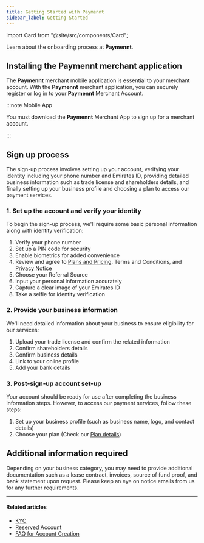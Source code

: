 ```yaml
---
title: Getting Started with Paymennt
sidebar_label: Getting Started
---
```


import Card from "@site/src/components/Card";

Learn about the onboarding process at **Paymennt**.

## Installing the Paymennt merchant application

The **Paymennt** merchant mobile application is essential to your merchant account. With the **Paymennt** merchant application, you can securely register or log in to your **Paymennt** Merchant Account.

:::note Mobile App

You must download the **Paymennt** Merchant App to sign up for a merchant account.

:::

<div class="row">
  <div class="col col--4 col--offset-2">
    <Card
      image="/img/guides/registration/install-android.png"
      link="https://play.google.com/store/apps/details?id=com.pointcheckout.terminal&hl=en"
      action="Download"
    >
    </Card>
  </div>
  <div class="col col--4">
    <Card
      image="/img/guides/registration/install-ios.png"
      link="https://apps.apple.com/jo/app/pointcheckout-terminal/id1505434910"
      action="Download"
    >
    </Card>
  </div>
</div>

## Sign up process

The sign-up process involves setting up your account, verifying your identity including your phone number and Emirates ID, providing detailed business information such as trade license and shareholders details, and finally setting up your business profile and choosing a plan to access our payment services.

### 1. Set up the account and verify your identity

To begin the sign-up process, we'll require some basic personal information along with identity verification:

1. Verify your phone number
1. Set up a PIN code for security
1. Enable biometrics for added convenience
1. Review and agree to [<ins>Plans and Pricing</ins>](https://www.paymennt.com/en/pricing), Terms and Conditions, and [<ins>Privacy Notice</ins>](https://www.paymennt.com/en/legal)
1. Choose your Referral Source
1. Input your personal information accurately
1. Capture a clear image of your Emirates ID
1. Take a selfie for identity verification

### 2. Provide your business information

We'll need detailed information about your business to ensure eligibility for our services:

1. Upload your trade license and confirm the related information
1. Confirm shareholders details
1. Confirm business details
1. Link to your online profile
1. Add your bank details

### 3. Post-sign-up account set-up

Your account should be ready for use after completing the business information steps. However, to access our payment services, follow these steps:

1. Set up your business profile (such as business name, logo, and contact details)
1. Choose your plan (Check our [<ins>Plan details</ins>](http://www.paymennt.com/pricing/))

## Additional information required

Depending on your business category, you may need to provide additional documentation such as a lease contract, invoices, source of fund proof, and bank statement upon request. Please keep an eye on notice emails from us for any further requirements.

***

#### Related articles

* [<ins>KYC</ins>](4-kyc.md)
* [<ins>Reserved Account</ins>](5-reserved-account.md)
* [<ins>FAQ for Account Creation</ins>](10-faq.md)
